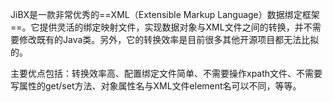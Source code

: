 JiBX是一款非常优秀的==XML（Extensible Markup Language）数据绑定框架==。它提供灵活的绑定映射文件，实现数据对象与XML文件之间的转换，并不需要修改既有的Java类。另外，它的转换效率是目前很多其他开源项目都无法比拟的。

主要优点包括：转换效率高、配置绑定文件简单、不需要操作xpath文件、不需要写属性的get/set方法、对象属性名与XML文件element名可以不同，等等。
